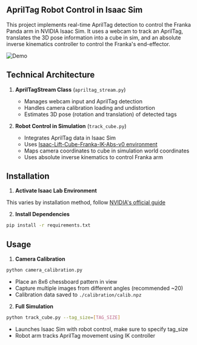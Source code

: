 ## AprilTag Robot Control in Isaac Sim

This project implements real-time AprilTag detection to control the Franka Panda arm in NVIDIA Isaac Sim. It uses a webcam to track an AprilTag, translates the 3D pose information into a cube in sim, and an absolute inverse kinematics controller to control the Franka's end-effector.

![Demo](./assets/demo.gif)

## Technical Architecture

1. **AprilTagStream Class** (`apriltag_stream.py`)
   - Manages webcam input and AprilTag detection
   - Handles camera calibration loading and undistortion
   - Estimates 3D pose (rotation and translation) of detected tags

2. **Robot Control in Simulation** (`track_cube.py`)
   - Integrates AprilTag data in Isaac Sim
   - Uses [Isaac-Lift-Cube-Franka-IK-Abs-v0 environment](https://github.com/isaac-sim/IsaacLab/blob/main/source/isaaclab_tasks/isaaclab_tasks/manager_based/manipulation/lift/config/franka/ik_abs_env_cfg.py)
   - Maps camera coordinates to cube in simulation world coordinates
   - Uses absolute inverse kinematics to control Franka arm

## Installation

1. **Activate Isaac Lab Environment**

This varies by installation method, follow [NVIDIA's official guide](https://isaac-sim.github.io/IsaacLab/main/source/setup/installation/index.html)

2. **Install Dependencies**
```bash
pip install -r requirements.txt
```

## Usage

1. **Camera Calibration**
```bash
python camera_calibration.py
```
- Place an 8x6 chessboard pattern in view
- Capture multiple images from different angles (recommended ~20)
- Calibration data saved to `./calibration/calib.npz`

2. **Full Simulation**
```bash
python track_cube.py --tag_size=[TAG_SIZE]
```
- Launches Isaac Sim with robot control, make sure to specify tag_size
- Robot arm tracks AprilTag movement using IK controller
